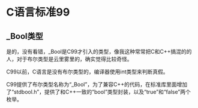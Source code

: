 # C语言标准99


## _Bool类型
是的，没有看错，_Bool是C99才引入的类型，像我这种常常把C和C++搞混的的人，对于布尔类型是云里雾里的，确实觉得比较奇怪。

C99以前，C语言是没有布尔类型的，编译器使用int类型来判断真假。

C99提供了布尔类型名称为“_Bool”，为了兼容C++的代码，在标准库里面增加了“stdbool.h”，提供了和C++一致的“bool”类型封装，以及“true”和“false”两个枚举。


